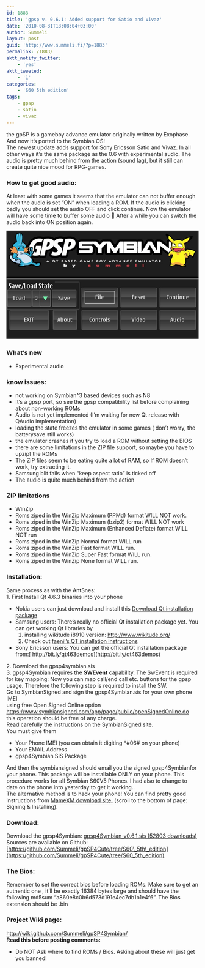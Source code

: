 ```yaml
---
id: 1883
title: 'gpsp v. 0.6.1: Added support for Satio and Vivaz'
date: '2010-08-31T18:08:04+03:00'
author: Summeli
layout: post
guid: 'http://www.summeli.fi/?p=1883'
permalink: /1883/
aktt_notify_twitter:
    - 'yes'
aktt_tweeted:
    - '1'
categories:
    - 'S60 5th edition'
tags:
    - gpsp
    - satio
    - vivaz
---
```


the gpSP is a gameboy advance emulator originally written by Exophase. And now it’s ported to the Symbian OS!  
The newest update adds support for Sony Ericsson Satio and Vivaz. In all other ways it’s the same package as the 0.6 with experimental audio. The audio is pretty much behind from the action (sound lag), but it still can create quite nice mood for RPG-games.  

### How to get good audio:   
At least with some games it seems that the emulator can not buffer enough when the audio is set “ON” when loading a ROM. If the audio is clicking badly you should set the audio OFF and click continue. Now the emulator will have some time to buffer some audio 🙂 After a while you can switch the audio back into ON position again.

![](/jekyll-export//wp-content/uploads/2010/07/gpsp_051.jpg)

### What’s new 

- Experimental audio

### know issues:   

- not working on Symbian^3 based devices such as N8
- It’s a gpsp port, so see the gpsp compatibility list before complaining about non-working ROMs
- Audio is not yet implemented (I’m waiting for new Qt release with QAudio implementation)
- loading the state freezes the emulator in some games ( don’t worry, the batterysave still works)
- the emulator crashes if you try to load a ROM without setting the BIOS
- there are some limitations in the ZIP file support, so maybe you have to upzipt the ROMs
- The ZIP files seem to be eating quite a lot of RAM, so If ROM doesn’t work, try extracting it.
- Samsung blit fails when “keep aspect ratio” is ticked off
- The audio is quite much behind from the action

### ZIP limitations   

- WinZip
- Roms ziped in the WinZip Maximum (PPMd) format WILL NOT work.
- Roms ziped in the WinZip Maximum (bzip2) format WILL NOT work
- Roms ziped in the WinZip Maximum (Enhanced Deflate) format WILL NOT run
- Roms ziped in the WinZip Normal format WILL run
- Roms ziped in the WinZip Fast format WILL run.
- Roms ziped in the WinZip Super Fast format WILL run.
- Roms ziped in the WinZip None format WILL run.

### Installation:  
Same process as with the AntSnes:  
1\. First Install Qt 4.6.3 binaries into your phone

- Nokia users can just download and install this [Download Qt installation package](ftp://ftp.qt.nokia.com/pub/qt/symbian/4.6.3/qt_installer.sis)
- Samsung users: There’s really no official Qt installation package yet. You can get working Qt libraries by 
    1. installing wikitude i8910 version: <http://www.wikitude.org/>
    2. Check out [faenil’s QT installation instructions](http://i8910tuning.com/2010/07/22/welcome-to-i8910-qt/)
- Sony Ericsson users: You can get the official Qt installation package from:[ http://bit.ly/qt463demos](http://bit.ly/qt463demos)

[ ](ftp://ftp.qt.nokia.com/pub/qt/symbian/4.6.3/qt_installer.sis) 2. Download the gpsp4symbian.sis  
3\. gpsp4Symbian requires the **SWEvent** capability. The SwEvent is required for key mapping: Now you can map call/end call etc. buttons for the gpsp usage. Therefore the following step is required to install the SW.  
Go to SymbianSigned and sign the gpsp4Symbian.sis for your own phone IMEI  
using free Open Signed Online option <https://www.symbiansigned.com/app/page/public/openSignedOnline.do> this operation should be free of any charge.  
Read carefully the instructions on the SymbianSigned site.  
You must give them

- Your Phone IMEI (you can obtain it digiting \*#06# on your phone)
- Your EMAIL Address
- gpsp4Symbian SIS Package

And then the symbiansigned should email you the signed gpsp4Symbianfor your phone. This package will be installable ONLY on your phone. This procedure works for all Symbian S60V5 Phones. I had also to change to date on the phone into yesterday to get it working..  
The alternative method is to hack your phone! You can find pretty good instructions from [MameXM download site.](https://sites.google.com/site/mamexm/Home/download-1-03) (scroll to the bottom of page: Signing &amp; Installing).  


### Download:     
Download the gpsp4Symbian: [ gpsp4Symbian\_v0.6.1.sis (52803 downloads) ](/jekyll-export/wp-content/uploads/downloads/2010/08/gpsp_v06.sis)  
Sources are available on Github:[https://github.com/Summeli/gpSP4Cute/tree/S60\_5th\_edition](https://github.com/Summeli/gpSP4Cute/tree/S60_5th_edition)  

### The Bios:   
Remember to set the correct bios before loading ROMs. Make sure to get an authentic one , it’ll be exactly 16384 bytes large and should have the following md5sum “a860e8c0b6d573d191e4ec7db1b1e4f6”. The Bios extension should be .bin  

### Project Wiki page:   
<http://wiki.github.com/Summeli/gpSP4Symbian/>  
**Read this before posting comments:**

- Do NOT Ask where to find ROMs / Bios. Asking about these will just get you banned!